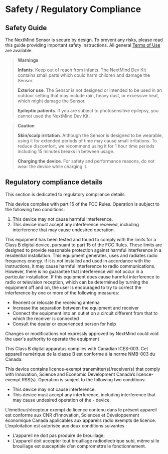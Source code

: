 # Safety / Regulatory Compliance

## Safety Guide

The NextMind Sensor is secure by design. To prevent any risks, please read this guide providing important safety instructions. All general [Terms of Use](legal/terms-of-use.md) are available.


<blockquote class="important-block"><strong>Warnings</strong>

**Infants**. Keep out of reach from infants. The NextMind Dev Kit contains small parts which could harm children and damage the Sensor.

**Exterior use**. The Sensor is not designed or intended to be used in an outdoor setting that may include rain, heavy dust, or excessive heat, which might damage the Sensor.

**Epileptic patients**. If you are subject to photosensitive epilepsy, you cannot used the NextMind Dev Kit.</blockquote>

<blockquote class="note-block"><strong>Caution</strong>
    
**Skin/scalp irritation**. Although the Sensor is designed to be wearable, using it for extended periods of time may cause small irritations. To reduce discomfort, we recommend using it for 1 hour time periods including 15 minutes breaks in between usage.

**Charging the device**. For safety and performance reasons, do not wear the device while charging it.</blockquote>


## Regulatory compliance details

This section is dedicated to regulatory compliance details.

This device complies with part 15 of the FCC Rules. Operation is subject to the following two conditions:

1. This device may not cause harmful interference.
2. This device must accept any interference received, including interference that may cause undesired operation.

This equipment has been tested and found to comply with the limits for a Class B digital device, pursuant to part 15 of the FCC Rules. These limits are designed to provide reasonable protection against harmful interference in a residential installation. This equipment generates, uses and radiates radio frequency energy. If it is not installed and used in accordance with the instructions, it may cause harmful interference to radio communications. However, there is no guarantee that interference will not occur in a particular installation. If this equipment does cause harmful interference to radio or television reception, which can be determined by turning the equipment off and on, the user is encouraged to try to correct the interference by one or more of the following measures:
- Reorient or relocate the receiving antenna
- Increase the separation between the equipment and receiver
- Connect the equipment into an outlet on a circuit different from that to which the receiver is connected
- Consult the dealer or experienced person for help

Changes or modifications not expressly approved by NextMind could void the user's authority to operate the equipment

This Class B digital apparatus complies with Canadian ICES-003. Cet appareil numérique de la classe B est conforme à la norme NMB-003 du Canada.

This device contains licence-exempt transmitter(s)/receiver(s) that comply with Innovation, Science and Economic Development Canada’s licence-exempt RSS(s). Operation is subject to the following two conditions:
- This device may not cause interference.
- This device must accept any interference, including interference that may cause undesired operation of the - device.

L’émetteur/récepteur exempt de licence contenu dans le présent appareil est conforme aux CNR d’Innovation, Sciences et Développement économique Canada applicables aux appareils radio exempts de licence. L’exploitation est autorisée aux deux conditions suivantes :

- L’appareil ne doit pas produire de brouillage;
- L’appareil doit accepter tout brouillage radioélectrique subi, même si le brouillage est susceptible d’en compromettre le fonctionnement.